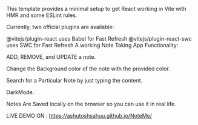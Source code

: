 This template provides a minimal setup to get React working in Vite with HMR and some ESLint rules.

Currently, two official plugins are available:

@vitejs/plugin-react uses Babel for Fast Refresh
@vitejs/plugin-react-swc uses SWC for Fast Refresh
A working Note Taking App Functionality:

ADD, REMOVE, and UPDATE a note.

Change the Background color of the note with the provided color.

Search for a Particular Note by just typing the content.

DarkMode.

Notes Are Saved locally on the browser so you can use it in real life.

LIVE DEMO ON : https://ashutoshsahuu.github.io/NoteMe/
